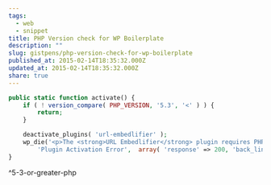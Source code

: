 ```yaml
---
tags:
  - web
  - snippet
title: PHP Version check for WP Boilerplate
description: ""
slug: gistpens/php-version-check-for-wp-boilerplate
published_at: 2015-02-14T18:35:32.000Z
updated_at: 2015-02-14T18:35:32.000Z
share: true
---
```


```php title="5-3-or-greater.php"
public static function activate() {
	if ( ! version_compare( PHP_VERSION, '5.3', '<' ) ) {
		return;
	}

	deactivate_plugins( 'url-embedlifier' );
	wp_die('<p>The <strong>URL Embedlifier</strong> plugin requires PHP version 5.3 or greater.</p>',
		'Plugin Activation Error',  array( 'response' => 200, 'back_link' => true ) );
}
```

^5-3-or-greater-php
